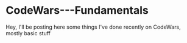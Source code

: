 # CodeWars---Fundamentals
Hey, I'll be posting here some things I've done recently on CodeWars, mostly basic stuff
